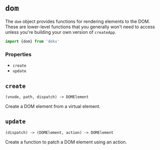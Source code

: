 # `dom`

The `dom` object provides functions for rendering elements to the DOM. These are lower-level functions that you generally won't need to access unless you're building your own version of `createApp`.

```js
import {dom} from 'deku'
```

### Properties

* `create`
* `update`

## `create`
`(vnode, path, dispatch) -> DOMElement`

Create a DOM element from a virtual element.

## `update`
`(dispatch) -> (DOMElement, action) -> DOMElement`

Create a function to patch a DOM element using an action.

